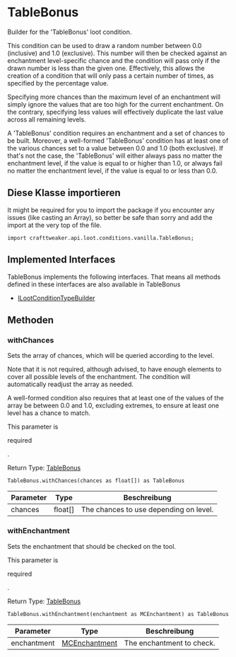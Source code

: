 # TableBonus

Builder for the 'TableBonus' loot condition.

 This condition can be used to draw a random number between 0.0 (inclusive) and 1.0 (exclusive). This number will then be checked against an enchantment level-specific chance and the condition will pass only if the drawn number is less than the given one. Effectively, this allows the creation of a condition that will only pass a certain number of times, as specified by the percentage value.

 Specifying more chances than the maximum level of an enchantment will simply ignore the values that are too high for the current enchantment. On the contrary, specifying less values will effectively duplicate the last value across all remaining levels.

 A 'TableBonus' condition requires an enchantment and a set of chances to be built. Moreover, a well-formed 'TableBonus' condition has at least one of the various chances set to a value between 0.0 and 1.0 (both exclusive). If that's not the case, the 'TableBonus' will either always pass no matter the enchantment level, if the value is equal to or higher than 1.0, or always fail no matter the enchantment level, if the value is equal to or less than 0.0.

## Diese Klasse importieren

It might be required for you to import the package if you encounter any issues (like casting an Array), so better be safe than sorry and add the import at the very top of the file.
```zenscript
import crafttweaker.api.loot.conditions.vanilla.TableBonus;
```


## Implemented Interfaces
TableBonus implements the following interfaces. That means all methods defined in these interfaces are also available in TableBonus

- [ILootConditionTypeBuilder](/vanilla/api/loot/conditions/ILootConditionTypeBuilder)

## Methoden

### withChances

Sets the array of chances, which will be queried according to the level.

 Note that it is not required, although advised, to have enough elements to cover all possible levels of the enchantment. The condition will automatically readjust the array as needed.

 A well-formed condition also requires that at least one of the values of the array be between 0.0 and 1.0, excluding extremes, to ensure at least one level has a chance to match.

 This parameter is <p>required</p>.

Return Type: [TableBonus](/vanilla/api/loot/conditions/vanilla/TableBonus)

```zenscript
TableBonus.withChances(chances as float[]) as TableBonus
```

| Parameter | Type    | Beschreibung                           |
| --------- | ------- | -------------------------------------- |
| chances   | float[] | The chances to use depending on level. |


### withEnchantment

Sets the enchantment that should be checked on the tool.

 This parameter is <p>required</p>.

Return Type: [TableBonus](/vanilla/api/loot/conditions/vanilla/TableBonus)

```zenscript
TableBonus.withEnchantment(enchantment as MCEnchantment) as TableBonus
```

| Parameter   | Type                                                    | Beschreibung              |
| ----------- | ------------------------------------------------------- | ------------------------- |
| enchantment | [MCEnchantment](/vanilla/api/enchantment/MCEnchantment) | The enchantment to check. |



